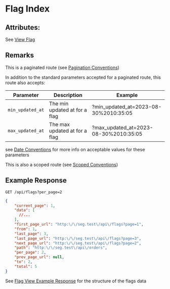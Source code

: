 # Flag Index

## Attributes:

See [View Flag](VIEW.md)

## Remarks

This is a paginated route (see [Pagination Conventions](../../CONVENTIONS.md#pagination-conventions))

In addition to the standard parameters accepted for a paginated route, this route also accepts:

| Parameter        | Description                     | Example                                 |
|------------------|---------------------------------|-----------------------------------------|
| `min_updated_at` | The min updated at for a flag   | ?min_updated_at=2023-08-30%2010:35:05   |
| `max_updated_at` | The max updated at for a flag   | ?max_updated_at=2023-08-30%2010:35:05   |

see [Date Conventions](../../CONVENTIONS.md#date-conventions) for more info on acceptable values for these parameters

This is also a scoped route (see [Scoped Conventions](../../CONVENTIONS.md#scoped-conventions))

## Example Response

```http request
GET /api/flags?per_page=2
```

```json lines
{
    "current_page": 1,
    "data": [
      //...
    ],
    "first_page_url": "http:\/\/seg.test\/api\/flags?page=1",
    "from": 1,
    "last_page": 3,
    "last_page_url": "http:\/\/seg.test\/api\/flags?page=3",
    "next_page_url": "http:\/\/seg.test\/api\/flags?page=2",
    "path": "http:\/\/seg.test\/api\/orders",
    "per_page": 2,
    "prev_page_url": null,
    "to": 2,
    "total": 5
}
```

See [Flag View Example Response](./VIEW.md#example-response) for the structure of the flags data


